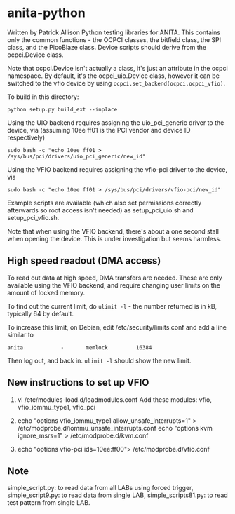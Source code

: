 # anita-python
Written by Patrick Allison
Python testing libraries for ANITA. This contains only the common functions - the OCPCI classes,
the bitfield class, the SPI class, and the PicoBlaze class. Device scripts should derive from the
ocpci.Device class.

Note that ocpci.Device isn't actually a class, it's just an attribute in the ocpci namespace.
By default, it's the ocpci_uio.Device class, however it can be switched to the vfio device by
using `ocpci.set_backend(ocpci.ocpci_vfio)`.

To build in this directory:

```
python setup.py build_ext --inplace
```

Using the UIO backend requires assigning the uio_pci_generic driver to the device, via
(assuming 10ee ff01 is the PCI vendor and device ID respectively)

```
sudo bash -c "echo 10ee ff01 > /sys/bus/pci/drivers/uio_pci_generic/new_id"
```

Using the VFIO backend requires assigning the vfio-pci driver to the device, via

```
sudo bash -c "echo 10ee ff01 > /sys/bus/pci/drivers/vfio-pci/new_id"
```

Example scripts are available (which also set permissions correctly afterwards so root access
isn't needed) as setup_pci_uio.sh and setup_pci_vfio.sh.

Note that when using the VFIO backend, there's about a one second stall when opening the device.
This is under investigation but seems harmless.

## High speed readout (DMA access)

To read out data at high speed, DMA transfers are needed. These are only available using
the VFIO backend, and require changing user limits on the amount of locked memory.

To find out the current limit, do `ulimit -l` - the number returned is in kB, typically
64 by default.

To increase this limit, on Debian, edit /etc/security/limits.conf and add a line similar to

```
anita            -       memlock         16384
```

Then log out, and back in. `ulimit -l` should show the new limit.

## New instructions to set up VFIO
1. vi /etc/modules-load.d/loadmodules.conf
Add these modules:
  vfio,
  vfio_iommu_type1,
  vfio_pci

2. echo "options vfio_iommu_type1 allow_unsafe_interrupts=1" > /etc/modprobe.d/iommu_unsafe_interrupts.conf
   echo "options kvm ignore_msrs=1" > /etc/modprobe.d/kvm.conf

3. echo "options vfio-pci ids=10ee:ff00"> /etc/modprobe.d/vfio.conf

## Note
simple_script.py: to read data from all LABs using forced trigger,
simple_script9.py: to read data from single LAB,
simple_scripts81.py: to read test pattern from single LAB.


